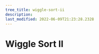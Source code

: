 ```yaml
---
tree_title: wiggle-sort-ii
description: 
last_modified: 2022-06-09T21:23:28.2328
---
```


# Wiggle Sort II
